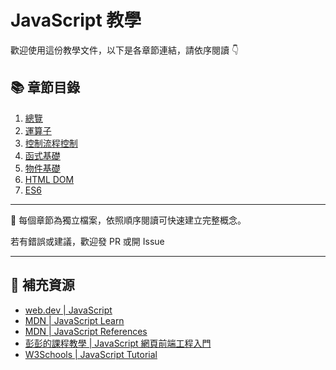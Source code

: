 # JavaScript 教學

歡迎使用這份教學文件，以下是各章節連結，請依序閱讀 👇

## 📚 章節目錄

1. [總覽](doc/01-Basic.md)
2. [運算子](doc/02-Operators.md)
2. [控制流程控制](doc/03-Control.md)
3. [函式基礎](doc/04-Function.md)
4. [物件基礎](doc/05-Object.md)
5. [HTML DOM](doc/06-HTML_DOM.md)
7. [ES6](doc/07-ES6.md)

---

📌 每個章節為獨立檔案，依照順序閱讀可快速建立完整概念。

若有錯誤或建議，歡迎發 PR 或開 Issue 

---

## 🔗 補充資源

* [web.dev | JavaScript](https://web.dev/javascript)
* [MDN | JavaScript Learn](https://developer.mozilla.org/en-US/docs/Learn_web_development/Core/Scripting)
* [MDN | JavaScript References](https://developer.mozilla.org/en-US/docs/Web/JavaScript)
* [彭彭的課程教學 | JavaScript 網頁前端工程入門](https://training.pada-x.com/javascript-start)
* [W3Schools | JavaScript Tutorial](https://www.w3schools.com/js/default.asp)
